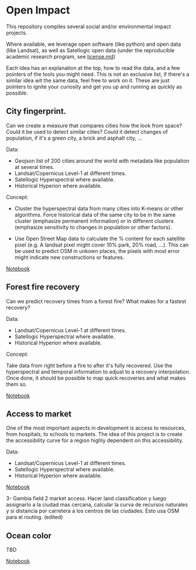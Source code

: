 # Open Impact

This repository compiles several social and/or environmental impact projects.

Where available, we leverage open software (like python) and open data (like Landsat), as well as Satellogic open data (under the reproducible academic research program, see [license.md](license.md))


Each idea has an explanation at the top, how to read the data, and a few pointers of the tools you might need. This is not an exclusive list, if there's a similar idea wit the same data, feel free to work on it. These are just pointers to ignite your curiosity and get you up and running as quickly as possible.


## City fingerprint.

Can we create a measure that compares cities how the look from space? Could it be used to detect similar cities? Could it detect changes of population, if it's a green city, a brick and asphalt city, ...

Data:
- Geojson list of 200 cities around the world with metadata like population at several times.
- Landsat/Copernicus Level-1 at different times.
- Satellogic Hyperspectral where available.
- Historical Hyperion where available.

Concept:

- Cluster the hyperspectral data from many cities into K-means or other algorithms. Force historical data of the same city to be in the same cluster (emphasize permanent information) or in different clusters (emphasize sensitivity to changes in population or other factors).

- Use Open Street Map data to calculate the % content for each satellite pixel (e.g. A landsat pixel might cover 10% park, 20% road, ...). This can be used to predict OSM in unkown places, the pixels with most error might indicate new constructions or features.

[Notebook](#)


## Forest fire recovery

Can we predict recovery times from a forest fire? What makes for a fastest recovery?

Data:
- Landsat/Copernicus Level-1 at different times.
- Satellogic Hyperspectral where available.
- Historical Hyperion where available.

Concept:

Take data from right before a fire to after it's fully recovered. Use the hyperspectral and temporal information to adjust to a recovery interpolation. Once done, it should be possible to map quick recoveries and what makes them so.

[Notebook](#)


## Access to market

One of the most important aspects in development is access to resources, from hospitals, to schools to markets. The idea of this project is to create the accessibility curve for a region highly dependent on this accessibility.

Data:
- Landsat/Copernicus Level-1 at different times.
- Satellogic Hyperspectral where available.
- Historical Hyperion where available.

[Notebook](#)

3- Gambia field 2 market access. Hacer land classification y luego assignarlo a la ciudad mas cercana, calcular la curva de recursos naturales y si distancia por carretera a los centros de las ciudades. Esto usa OSM para el routing. (edited)


## Ocean color

TBD

[Notebook](#)
